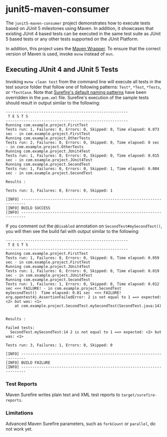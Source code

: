 # junit5-maven-consumer

The `junit5-maven-consumer` project demonstrates how to execute tests based on JUnit 5
milestones using Maven. In addition, it showcases that existing JUnit 4 based tests can
be executed in the same test suite as JUnit 5 based tests or any other tests supported on
the JUnit Platform.

In addition, this project uses the [Maven Wrapper](https://github.com/takari/maven-wrapper).
To ensure that the correct version of Maven is used, invoke `mvnw` instead of `mvn`.

## Executing JUnit 4 and JUnit 5 Tests

Invoking `mvnw clean test` from the command line will execute all tests in the test source
folder that follow one of following patterns: `Test*`, `*Test`, `*Tests`, or `*TestCase`.
Note that [Surefire's default naming patterns](http://maven.apache.org/surefire/maven-surefire-plugin/examples/inclusion-exclusion.html)
have been overridden in the `pom.xml` file. Surefire's execution of
the sample tests should result in output similar to the following:

```
-------------------------------------------------------
 T E S T S
-------------------------------------------------------
Running com.example.project.FirstTest
Tests run: 1, Failures: 0, Errors: 0, Skipped: 0, Time elapsed: 0.073 sec - in com.example.project.FirstTest
Running com.example.project.OtherTests
Tests run: 2, Failures: 0, Errors: 0, Skipped: 0, Time elapsed: 0 sec - in com.example.project.OtherTests
Running com.example.project.JUnit4Test
Tests run: 1, Failures: 0, Errors: 0, Skipped: 0, Time elapsed: 0.015 sec - in com.example.project.JUnit4Test
Running com.example.project.SecondTest
Tests run: 1, Failures: 0, Errors: 0, Skipped: 1, Time elapsed: 0.004 sec - in com.example.project.SecondTest

Results :

Tests run: 3, Failures: 0, Errors: 0, Skipped: 1

[INFO] ------------------------------------------------------------------------
[INFO] BUILD SUCCESS
[INFO] ------------------------------------------------------------------------
```

If you comment out the `@Disabled` annotation on `SecondTest#mySecondTest()`, you will
then see the build fail with output similar to the following:

```
-------------------------------------------------------
 T E S T S
-------------------------------------------------------
Running com.example.project.FirstTest
Tests run: 1, Failures: 0, Errors: 0, Skipped: 0, Time elapsed: 0.059 sec - in com.example.project.FirstTest
Running com.example.project.JUnit4Test
Tests run: 1, Failures: 0, Errors: 0, Skipped: 0, Time elapsed: 0.019 sec - in com.example.project.JUnit4Test
Running com.example.project.SecondTest
Tests run: 1, Failures: 1, Errors: 0, Skipped: 0, Time elapsed: 0.012 sec <<< FAILURE! - in com.example.project.SecondTest
mySecondTest()  Time elapsed: 0.01 sec  <<< FAILURE!
org.opentest4j.AssertionFailedError: 2 is not equal to 1 ==> expected: <2> but was: <1>
	at com.example.project.SecondTest.mySecondTest(SecondTest.java:14)


Results :

Failed tests:
  SecondTest.mySecondTest:14 2 is not equal to 1 ==> expected: <2> but was: <1>

Tests run: 3, Failures: 1, Errors: 0, Skipped: 0

[INFO] ------------------------------------------------------------------------
[INFO] BUILD FAILURE
[INFO] ------------------------------------------------------------------------
```

### Test Reports

Maven Surefire writes plain text and XML test reports to `target/surefire-reports`.

### Limitations

Advanced Maven Surefire parameters, such as `forkCount` or `parallel`, do not work yet.
